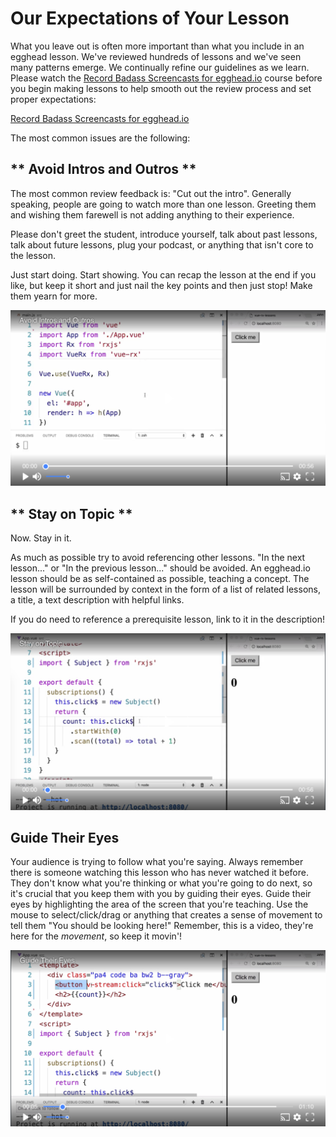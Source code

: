 # Our Expectations of Your Lesson
What you leave out is often more important than what you include in an egghead lesson. We've reviewed hundreds
of lessons and we've seen many patterns emerge. We continually refine our guidelines as we learn.
Please watch the [Record Badass Screencasts for egghead.io](https://egghead.io/courses/record-badass-screencasts-for-egghead-io) course before you begin making lessons to help smooth out the review process and set proper expectations:

[Record Badass Screencasts for egghead.io](https://egghead.io/courses/record-badass-screencasts-for-egghead-io)


The most common issues are the following:


## ** Avoid Intros and Outros **

The most common review feedback is: "Cut out the intro". Generally speaking, people are going to watch more than one lesson. Greeting them and wishing them farewell is not adding anything to their experience.

Please don't greet the student, introduce yourself, talk about past lessons, talk about future lessons, plug your podcast, or anything that isn't core to the lesson.

Just start doing. Start showing. You can recap the lesson at the end if you like, but keep it short and just nail the key points and then just stop! Make them yearn for more.

[![Avoid Intros and Outros](../images/screenshots/avoid-intros-and-outros.png)](https://egghead.io/lessons/tools-avoid-intros-and-outros?play=true)

## ** Stay on Topic **

Now. Stay in it.

As much as possible try to avoid referencing other lessons. "In the next lesson..." or "In the previous lesson..." should be avoided. An egghead.io lesson should be as self-contained as possible, teaching a concept. The lesson will be surrounded by context in the form of a list of related lessons, a title, a text description with helpful links.

If you do need to reference a prerequisite lesson, link to it in the description!

[![Stay on Topic](../images/screenshots/stay-on-topic.png)](https://egghead.io/lessons/tools-stay-on-topic?play=true)

## Guide Their Eyes

Your audience is trying to follow what you're saying. Always remember there is someone watching
this lesson who has never watched it before. They don't know what you're thinking or what you're going
to do next, so it's crucial that you keep them with you by guiding their eyes. Guide their eyes by
highlighting the area of the screen that you're teaching. Use the mouse to select/click/drag or anything
that creates a sense of movement to tell them "You should be looking here!" Remember, this is a video,
they're here for the _movement_, so keep it movin'!

[![Guide Their Eyes](../images/screenshots/guide-their-eyes.png)](https://egghead.io/lessons/tools-guide-their-eyes?play=true)